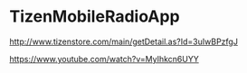 # TizenMobileRadioApp

http://www.tizenstore.com/main/getDetail.as?Id=3uIwBPzfgJ


https://www.youtube.com/watch?v=MyIhkcn6UYY
